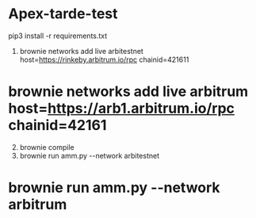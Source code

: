# Apex-tarde-test
pip3 install -r requirements.txt

1. brownie networks add live arbitestnet host=https://rinkeby.arbitrum.io/rpc chainid=421611
  # brownie networks add live arbitrum host=https://arb1.arbitrum.io/rpc chainid=42161
2. brownie compile
3. brownie run amm.py --network arbitestnet
  # brownie run amm.py --network arbitrum

